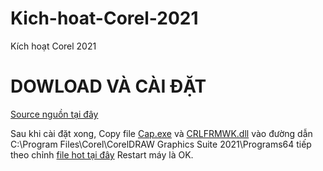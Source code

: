 # Kich-hoat-Corel-2021
Kích hoạt Corel 2021
# DOWLOAD VÀ CÀI ĐẶT #
[Source nguồn tại đây](https://bsthanh-my.sharepoint.com/personal/0914678254_bsthanh_tk/_layouts/15/onedrive.aspx?id=%2Fpersonal%2F0914678254%5Fbsthanh%5Ftk%2FDocuments%2FDriver%2FCorel&ga=1)

Sau khi cài đặt xong, Copy file [Cap.exe](https://bsthanh-my.sharepoint.com/personal/0914678254_bsthanh_tk/_layouts/15/onedrive.aspx?ga=1&id=%2Fpersonal%2F0914678254%5Fbsthanh%5Ftk%2FDocuments%2FDriver%2FCorel%2FFile%20kich%20hoat%20Corel%202021) và [CRLFRMWK.dll](https://bsthanh-my.sharepoint.com/personal/0914678254_bsthanh_tk/_layouts/15/onedrive.aspx?ga=1&id=%2Fpersonal%2F0914678254%5Fbsthanh%5Ftk%2FDocuments%2FDriver%2FCorel%2FFile%20kich%20hoat%20Corel%202021) vào đường dẫn C:\Program Files\Corel\CorelDRAW Graphics Suite 2021\Programs64
tiếp theo chỉnh [file hot tại đây](https://bsthanh-my.sharepoint.com/personal/0914678254_bsthanh_tk/_layouts/15/onedrive.aspx?ga=1&id=%2Fpersonal%2F0914678254%5Fbsthanh%5Ftk%2FDocuments%2FDriver%2FCorel%2FFile%20kich%20hoat%20Corel%202021%2FReadme%2Etxt&parent=%2Fpersonal%2F0914678254%5Fbsthanh%5Ftk%2FDocuments%2FDriver%2FCorel%2FFile%20kich%20hoat%20Corel%202021)
Restart máy là OK.
